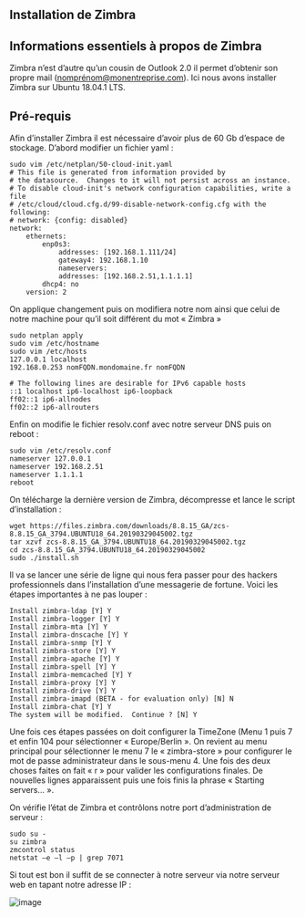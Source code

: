 ## Installation de Zimbra

## Informations essentiels à propos de Zimbra

Zimbra n’est d’autre qu’un cousin de Outlook 2.0 il permet d’obtenir son propre mail (nomprénom@monentreprise.com). Ici nous avons installer Zimbra sur Ubuntu 18.04.1 LTS.

## Pré-requis

Afin d’installer Zimbra il est nécessaire d’avoir plus de 60 Gb d’espace de stockage. D’abord modifier un fichier yaml :

    sudo vim /etc/netplan/50-cloud-init.yaml
    # This file is generated from information provided by
    # the datasource.  Changes to it will not persist across an instance.
    # To disable cloud-init's network configuration capabilities, write a file
    # /etc/cloud/cloud.cfg.d/99-disable-network-config.cfg with the following:
    # network: {config: disabled}
    network:
        ethernets:
            enp0s3:
                addresses: [192.168.1.111/24]
                gateway4: 192.168.1.10
                nameservers:
                addresses: [192.168.2.51,1.1.1.1]
            dhcp4: no
        version: 2

On applique changement puis on modifiera notre nom ainsi que celui de notre machine pour qu’il soit différent du mot « Zimbra »

    sudo netplan apply
    sudo vim /etc/hostname
    sudo vim /etc/hosts
    127.0.0.1 localhost
    192.168.0.253 nomFQDN.mondomaine.fr nomFQDN
 
    # The following lines are desirable for IPv6 capable hosts
    ::1 localhost ip6-localhost ip6-loopback
    ff02::1 ip6-allnodes
    ff02::2 ip6-allrouters

Enfin on modifie le fichier resolv.conf avec notre serveur DNS puis on reboot :

    sudo vim /etc/resolv.conf
    nameserver 127.0.0.1
    nameserver 192.168.2.51
    nameserver 1.1.1.1
    reboot



On télécharge la dernière version de Zimbra, décompresse et lance le script d’installation :

    wget https://files.zimbra.com/downloads/8.8.15_GA/zcs-8.8.15_GA_3794.UBUNTU18_64.20190329045002.tgz
    tar xzvf zcs-8.8.15_GA_3794.UBUNTU18_64.20190329045002.tgz
    cd zcs-8.8.15_GA_3794.UBUNTU18_64.20190329045002 
    sudo ./install.sh

Il va se lancer une série de ligne qui nous fera passer pour des hackers professionnels dans l’installation d’une messagerie de fortune.
Voici les étapes importantes à ne pas louper :

    Install zimbra-ldap [Y] Y
    Install zimbra-logger [Y] Y
    Install zimbra-mta [Y] Y
    Install zimbra-dnscache [Y] Y
    Install zimbra-snmp [Y] Y
    Install zimbra-store [Y] Y
    Install zimbra-apache [Y] Y
    Install zimbra-spell [Y] Y
    Install zimbra-memcached [Y] Y
    Install zimbra-proxy [Y] Y
    Install zimbra-drive [Y] Y
    Install zimbra-imapd (BETA - for evaluation only) [N] N
    Install zimbra-chat [Y] Y
    The system will be modified.  Continue ? [N] Y

Une fois ces étapes passées on doit configurer la TimeZone (Menu 1 puis 7 et enfin  104 pour sélectionner « Europe/Berlin ». On revient au menu principal pour sélectionner le menu 7 le « zimbra-store » pour configurer le mot de passe administrateur dans le sous-menu 4. Une fois des deux choses faites on fait « r » pour valider les configurations finales. De nouvelles lignes apparaissent puis une fois finis la phrase « Starting servers... ». 


On vérifie l’état de Zimbra et contrôlons notre port d’administration de serveur :

    sudo su -
    su zimbra
    zmcontrol status
    netstat –e –l –p | grep 7071
    
Si tout est bon il suffit de se connecter à notre serveur via notre serveur web en tapant notre adresse IP :

![image](https://user-images.githubusercontent.com/59647512/112831592-7789a100-9094-11eb-9063-d5908529dee9.png)

